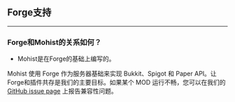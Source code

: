 ## Forge支持
---

### Forge和Mohist的关系如何？

* Mohist是在Forge的基础上编写的。

Mohist 使用 Forge 作为服务器基础来实现 Bukkit、Spigot 和 Paper API。让Forge和插件共存是我们的主要目标。如果某个 MOD 运行不畅，您可以在我们的 [GitHub issue page](https://github.com/MohistMC/Mohist/issues) 上报告兼容性问题。